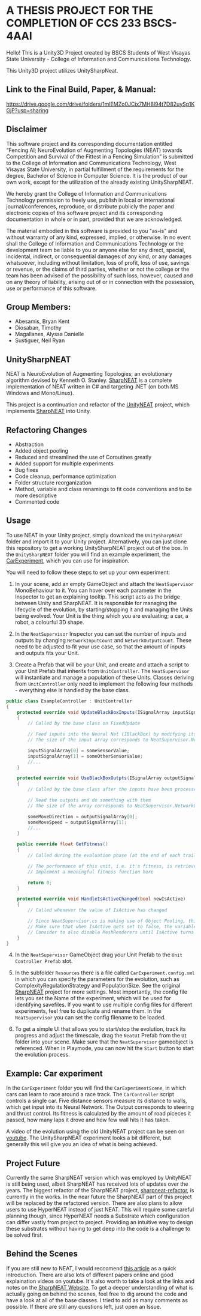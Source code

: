 # A THESIS PROJECT FOR THE COMPLETION OF CCS 233 BSCS-4AAI
Hello! This is a Unity3D Project created by BSCS Students of West Visayas State University - College of Information and Communications Technology.

This Unity3D project utilizes UnitySharpNeat.
## Link to the Final Build, Paper, & Manual:
https://drive.google.com/drive/folders/1mlEMZo0JCix7MH8l94t7D82uySp1KGjP?usp=sharing


## Disclaimer

This software project and its corresponding documentation  entitled “Fencing AI; NeuroEvolution of Augmenting Topologies (NEAT) towards Competition and Survival of the Fittest in a Fencing Simulation” is submitted to the College of Information and Communications Technology, West Visayas State University, in partial fulfillment of the requirements for the degree, Bachelor of Science in Computer Science. It is the product of our own work, except for the utilization of the already existing UnitySharpNEAT.

We hereby grant the College of Information and Communications Technology permission to freely use, publish in local or international journal/conferences, reproduce, or distribute publicly the paper and electronic copies of this software project and its corresponding documentation in whole or in part, provided that we are acknowledged.

The material embodied in this software is provided to you "as-is" and without warranty of any kind, expressed, implied, or otherwise. In no event shall the College of Information and Communications Technology or the development team be liable to you or anyone else for any direct, special, incidental, indirect, or consequential damages of any kind, or any damages whatsoever, including without limitation, loss of profit, loss of use, savings or revenue, or the claims of third parties, whether or not the college or the team has been advised of the possibility of such loss, however, caused and on any theory of liability, arising out of or in connection with the possession, use or performance of this software.

## Group Members:

- Abesamis, Bryan Kent
- Diosaban, Timothy 
- Magallanes, Alyssa Danielle
- Sustiguer, Neil Ryan


## UnitySharpNEAT
NEAT is NeuroEvolution of Augmenting Topologies; an evolutionary algorithm devised by Kenneth O. Stanley.
[SharpNEAT](https://github.com/colgreen/sharpneat) is a complete implementation of NEAT written in C# and targeting .NET (on both MS Windows and Mono/Linux). 

This project is a continuation and refactor of the [UnityNEAT](https://github.com/lordjesus/UnityNEAT) project, which implements [SharpNEAT](https://github.com/colgreen/sharpneat) into Unity. 

## Refactoring Changes

 - Abstraction
 - Added object pooling
 - Reduced and streamlined the use of Coroutines greatly
 - Added support for multiple experiments
 - Bug fixes
 - Code cleanup, performance optimization
 - Folder structure reorganization
 - Method, variable and class renamings to fit code conventions and to be more descriptive
 - Commented code

## Usage

To use NEAT in your Unity project, simply download the ```UnitySharpNEAT``` folder and import it to your Unity project. Alternatively, you can just clone this repository to get a working UnitySharpNEAT project out of the box. In the ```UnitySharpNEAT``` folder you will find an example experiment, the [CarExperiment](https://github.com/flo-wolf/UnityNEAT#example-car-experiment), which you can use for inspiration.

You will need to follow these steps to set up your own experiment:

1. In your scene, add an empty GameObject and attach the ```NeatSupervisor``` MonoBehaviour to it. You can hover over each parameter in the Inspector to get an explaining tooltip. This script acts as the bridge between Unity and SharpNEAT. It is responsible for managing the lifecycle of the evolution, by starting/stopping it and managing the Units being evolved. Your Unit is the thing which you are evaluating; a car, a robot, a colourful 3D shape.

2. In the ```NeatSupervisor``` Inspector you can set the number of inputs and outputs by changing  ```NetworkInputCount``` and ```NetworkOutputCount```. These need to be adjusted to fit your use case, so that the amount of inputs and outputs fits your Unit. 

3. Create a Prefab that will be your Unit, and create and attach a script to your Unit Prefab that inherits from ```UnitController```. The ```NeatSupervisor``` will instantiate and manage a population of these Units. Classes deriving from ```UnitController``` only need to implement the following four methods - everything else is handled by the base class.
```c#
public class ExampleController : UnitController
{
    protected override void UpdateBlackBoxInputs(ISignalArray inputSignalArray)
    {
        // Called by the base class on FixedUpdate

        // Feed inputs into the Neural Net (IBlackBox) by modifying its InputSignalArray
        // The size of the input array corresponds to NeatSupervisor.NetworkInputCount

        inputSignalArray[0] = someSensorValue;
        inputSignalArray[1] = someOtherSensorValue;
        //...
    }

    protected override void UseBlackBoxOutpts(ISignalArray outputSignalArray)
    {
        // Called by the base class after the inputs have been processed

        // Read the outputs and do something with them
        // The size of the array corresponds to NeatSupervisor.NetworkOutputCount

        someMoveDirection = outputSignalArray[0];
        someMoveSpeed = outputSignalArray[1];
        //...
    }

    public override float GetFitness()
    {
        // Called during the evaluation phase (at the end of each trail)

        // The performance of this unit, i.e. it's fitness, is retrieved by this function.
        // Implement a meaningful fitness function here

        return 0;
    }

    protected override void HandleIsActiveChanged(bool newIsActive)
    {
        // Called whenever the value of IsActive has changed

        // Since NeatSupervisor.cs is making use of Object Pooling, this Unit will never get destroyed. 
        // Make sure that when IsActive gets set to false, the variables and the Transform of this Unit are reset!
        // Consider to also disable MeshRenderers until IsActive turns true again.
    }
}
```
4. In the ```NeatSupervisor``` GameObject drag your Unit Prefab to the ```Unit Controller Prefab``` slot. 

5. In the subfolder ```Resources``` there is a file called ```CarExperiment.config.xml``` in which you can specify the parameters for the evolution, such as ComplexityRegulationStrategy and PopulationSize. See the original [SharpNEAT] project for more settings. Most importantly, the config file lets you set the Name of the experiment, which will be used for identifying savefiles. If you want to use multiple config files for different experiments, feel free to duplicate and rename them. In the ```NeatSupervisor``` you can set the config filename to be loaded. 

6. To get a simple UI that allows you to start/stop the evolution, track its progress and adjust the timescale, drag the ```NeatUI``` Prefab from the ```UI``` folder into your scene. Make sure that the ```NeatSupervisor``` gameobject is referenced. When in Playmode, you can now hit the ```Start``` button to start the evolution process.



## Example: Car experiment

In the ```CarExperiment``` folder you will find the ```CarExperimentScene```, in which cars can learn to race around a race track. 
The ```CarController``` script controls a single car. Five distance sensors measure its distance to walls, which get input into its Neural Network.  The Output corresponds to steering and thrust control. Its fitness is calculated by the amount of road piceces it passed, how many laps it drove and how few wall hits it has taken.

A video of the evolution using the old UnityNEAT project can be seen on [youtube]. The UnitySharpNEAT experiment looks a bit different, but generally this will give you an idea of what is being achieved.


## Project Future
Currently the same SharpNEAT version which was employed by UnityNEAT is still being used, albeit SharpNEAT has received lots of updates over the years. The biggest refactor of the SharpNEAT project, [sharpneat-refactor](https://github.com/colgreen/sharpneat-refactor), is currently in the works. In the near future the SharpNEAT part of this project will be replaced by the refactored version.
There are also plans to allow users to use HyperNEAT instead of just NEAT. This will require some careful planning though, since HyperNEAT needs a Substrate which configuration can differ vastly from project to project. Providing an intuitive way to design these substrates without having to get deep into the code is a challenge to be solved first.


## Behind the Scenes
If you are still new to NEAT, I would reccomend [this article](https://towardsdatascience.com/neat-an-awesome-approach-to-neuroevolution-3eca5cc7930f) as a quick introduction. There are also lots of different papers online and good explaination videos on youtube. It's also worth to take a look at the links and notes on the [SharpNEAT Website](https://sharpneat.sourceforge.io/). 
To get a deeper understanding of what is actually going on behind the scenes, feel free to dig around the code and have a look at all of the base classes. I tried to add as many comments as possible. If there are still any questions left, just open an Issue.

[UnityNEAT]:(https://github.com/lordjesus/UnityNEAT)
[SharpNEAT]:http://sharpneat.sourceforge.net/
[Center for Computer Games Research]:http://game.itu.dk/index.php/About
[master's thesis]:http://jallov.com/thesis
[@DanielJallov]:https://twitter.com/DanielJallov
[youtube]:http://youtu.be/sHc9u67JPWc
[MIT License]:http://opensource.org/licenses/MIT

